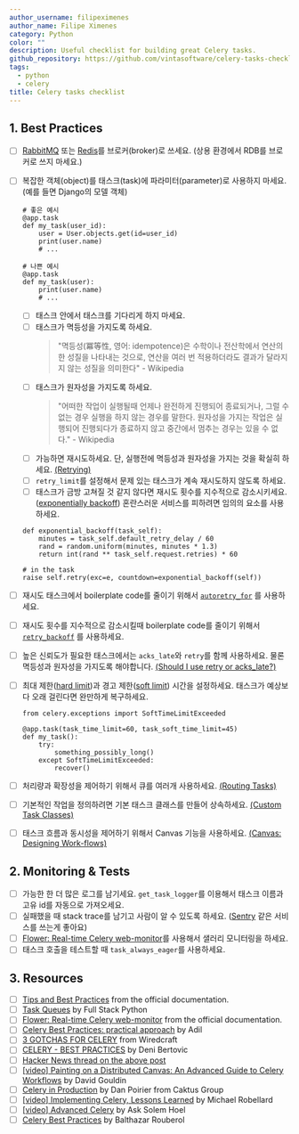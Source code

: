 ```yaml
---
author_username: filipeximenes
author_name: Filipe Ximenes
category: Python
color: ""
description: Useful checklist for building great Celery tasks.
github_repository: https://github.com/vintasoftware/celery-tasks-checklist
tags:
  - python
  - celery
title: Celery tasks checklist
---
```


## 1. Best Practices

- [ ] [RabbitMQ](https://www.rabbitmq.com/) 또는 [Redis](https://redis.io/)를 브로커(broker)로 쓰세요. (상용 환경에서 RDB를 브로커로 쓰지 마세요.)
- [ ] 복잡한 객체(object)를 태스크(task)에 파라미터(parameter)로 사용하지 마세요. (예를 들면 Django의 모델 객체)

  ```
  # 좋은 예시
  @app.task
  def my_task(user_id):
      user = User.objects.get(id=user_id)
      print(user.name)
      # ...
  ```

  ```
  # 나쁜 예시
  @app.task
  def my_task(user):
      print(user.name)
      # ...
  ```

  - [ ] 태스크 안에서 태스크를 기다리게 하지 마세요.
  - [ ] 태스크가 멱등성을 가지도록 하세요.
    > "멱등성(冪等性, 영어: idempotence)은 수학이나 전산학에서 연산의 한 성질을 나타내는 것으로, 연산을 여러 번 적용하더라도 결과가 달라지지 않는 성질을 의미한다" - Wikipedia
  - [ ] 태스크가 원자성을 가지도록 하세요.
    > "어떠한 작업이 실행될때 언제나 완전하게 진행되어 종료되거나, 그럴 수 없는 경우 실행을 하지 않는 경우를 말한다. 원자성을 가지는 작업은 실행되어 진행되다가 종료하지 않고 중간에서 멈추는 경우는 있을 수 없다." - Wikipedia
  - [ ] 가능하면 재시도하세요. 단, 실행전에 멱등성과 원자성을 가지는 것을 확실히 하세요.
        [(Retrying)](http://docs.celeryproject.org/en/latest/userguide/tasks.html#retrying)
  - [ ] `retry_limit`를 설정해서 문제 있는 태스크가 계속 재시도하지 않도록 하세요.
  - [ ] 태스크가 금방 고쳐질 것 같지 않다면 재시도 횟수를 지수적으로 감소시키세요.([exponentially backoff](https://en.wikipedia.org/wiki/Exponential_backoff)) 혼란스러운 서비스를 피하려면 임의의 요소를 사용하세요.

  ```
  def exponential_backoff(task_self):
      minutes = task_self.default_retry_delay / 60
      rand = random.uniform(minutes, minutes * 1.3)
      return int(rand ** task_self.request.retries) * 60

  # in the task
  raise self.retry(exc=e, countdown=exponential_backoff(self))
  ```

- [ ] 재시도 태스크에서 boilerplate code를 줄이기 위해서 [`autoretry_for`](http://docs.celeryproject.org/en/master/userguide/tasks.html#automatic-retry-for-known-exceptions) 를 사용하세요.
- [ ] 재시도 횟수를 지수적으로 감소시킬때 boilerplate code를 줄이기 위해서 [`retry_backoff`](http://docs.celeryproject.org/en/master/userguide/tasks.html#Task.retry_backoff) 를 사용하세요.
- [ ] 높은 신뢰도가 필요한 태스크에서는 `acks_late`와 `retry`를 함께 사용하세요. 물론 멱등성과 원자성을 가지도록 해야합니다. [(Should I use retry or acks_late?)](http://docs.celeryproject.org/en/latest/faq.html#faq-acks-late-vs-retry)
- [ ] 최대 제한([hard limit]())과 경고 제한([soft limit]()) 시간을 설정하세요. 태스크가 예상보다 오래 걸린다면 완만하게 복구하세요.

  ```
  from celery.exceptions import SoftTimeLimitExceeded

  @app.task(task_time_limit=60, task_soft_time_limit=45)
  def my_task():
      try:
          something_possibly_long()
      except SoftTimeLimitExceeded:
          recover()
  ```

- [ ] 처리량과 확장성을 제어하기 위해서 큐를 여러개 사용하세요. [(Routing Tasks)](http://docs.celeryproject.org/en/latest/userguide/routing.html)
- [ ] 기본적인 작업을 정의하려면 기본 태스크 클래스를 만들어 상속하세요. [(Custom Task Classes)](http://docs.celeryproject.org/en/latest/userguide/tasks.html#custom-task-classes)
- [ ] 태스크 흐름과 동시성을 제어하기 위해서 Canvas 기능을 사용하세요. [(Canvas: Designing Work-flows)](http://docs.celeryproject.org/en/latest/userguide/canvas.html)

## 2. Monitoring & Tests

- [ ] 가능한 한 더 많은 로그를 남기세요. `get_task_logger`를 이용해서 태스크 이름과 고유 id를 자동으로 가져오세요.
- [ ] 실패했을 때 stack trace를 남기고 사람이 알 수 있도록 하세요. ([Sentry](https://sentry.io) 같은 서비스를 쓰는게 좋아요)
- [ ] [Flower: Real-time Celery web-monitor](http://docs.celeryproject.org/en/latest/userguide/monitoring.html#flower-real-time-celery-web-monitor)를 사용해서 샐러리 모니터링을 하세요.
- [ ] 태스크 호출을 테스트할 때 `task_always_eager`를 사용하세요.

## 3. Resources

- [ ] [Tips and Best Practices](http://celery.readthedocs.io/en/latest/userguide/tasks.html#tips-and-best-practices) from the official documentation.
- [ ] [Task Queues](https://www.fullstackpython.com/task-queues.html) by Full Stack Python
- [ ] [Flower: Real-time Celery web-monitor](http://celery.readthedocs.io/en/latest/userguide/monitoring.html#flower-real-time-celery-web-monitor) from the official documentation.
- [ ] [Celery Best Practices: practical approach](https://khashtamov.com/en/celery-best-practices-practical-approach/) by Adil
- [ ] [3 GOTCHAS FOR CELERY](https://wiredcraft.com/blog/3-gotchas-for-celery/) from Wiredcraft
- [ ] [CELERY - BEST PRACTICES](https://denibertovic.com/posts/celery-best-practices/) by Deni Bertovic
- [ ] [Hacker News thread on the above post](https://news.ycombinator.com/item?id=7909201)
- [ ] [[video] Painting on a Distributed Canvas: An Advanced Guide to Celery Workflows](https://www.youtube.com/watch?v=XoMu8vhdc-A) by David Gouldin
- [ ] [Celery in Production](https://www.caktusgroup.com/blog/2014/09/29/celery-production/) by Dan Poirier from Caktus Group
- [ ] [[video] Implementing Celery, Lessons Learned](https://www.youtube.com/watch?v=hmtSe0yPi6I) by Michael Robellard
- [ ] [[video] Advanced Celery](https://www.youtube.com/watch?v=gpKMwPoldak&t=1416s) by Ask Solem Hoel
- [ ] [Celery Best Practices](https://blog.balthazar-rouberol.com/celery-best-practices) by Balthazar Rouberol
